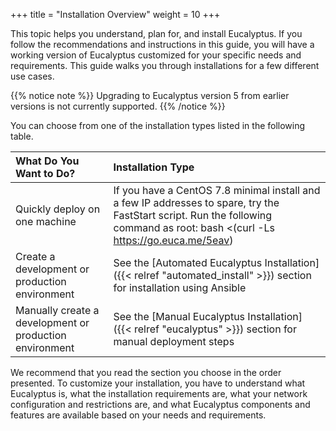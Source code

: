 +++
title = "Installation Overview"
weight = 10
+++

This topic helps you understand, plan for, and install Eucalyptus. If you follow the recommendations and instructions in this guide, you will have a working version of Eucalyptus customized for your specific needs and requirements. This guide walks you through installations for a few different use cases.

{{% notice note %}}
Upgrading to Eucalyptus version 5 from earlier versions is not currently supported.
{{% /notice %}}

You can choose from one of the installation types listed in the following table.

| What Do You Want to Do? | Installation Type | 
|  :---- |  :---- | 
| Quickly deploy on one machine | If you have a CentOS 7.8 minimal install and a few IP addresses to spare, try the FastStart script. Run the following command as root: bash <(curl -Ls https://go.euca.me/5eav) |
| Create a development or production environment | See the [Automated Eucalyptus Installation]({{< relref "automated_install" >}}) section for installation using Ansible |
| Manually create a development or production environment | See the [Manual Eucalyptus Installation]({{< relref "eucalyptus" >}}) section for manual deployment steps |

We recommend that you read the section you choose in the order presented. To customize your installation, you have to understand what Eucalyptus is, what the installation requirements are, what your network configuration and restrictions are, and what Eucalyptus components and features are available based on your needs and requirements.

